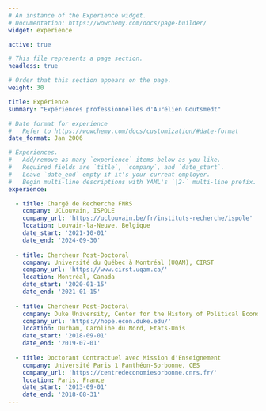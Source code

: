 ```yaml
---
# An instance of the Experience widget.
# Documentation: https://wowchemy.com/docs/page-builder/
widget: experience

active: true

# This file represents a page section.
headless: true

# Order that this section appears on the page.
weight: 30

title: Expérience
summary: "Expériences professionnelles d'Aurélien Goutsmedt" 

# Date format for experience
#   Refer to https://wowchemy.com/docs/customization/#date-format
date_format: Jan 2006

# Experiences.
#   Add/remove as many `experience` items below as you like.
#   Required fields are `title`, `company`, and `date_start`.
#   Leave `date_end` empty if it's your current employer.
#   Begin multi-line descriptions with YAML's `|2-` multi-line prefix.
experience:

  - title: Chargé de Recherche FNRS
    company: UCLouvain, ISPOLE
    company_url: 'https://uclouvain.be/fr/instituts-recherche/ispole'
    location: Louvain-la-Neuve, Belgique
    date_start: '2021-10-01'
    date_end: '2024-09-30'
    
  - title: Chercheur Post-Doctoral
    company: Université du Québec à Montréal (UQAM), CIRST
    company_url: 'https://www.cirst.uqam.ca/'
    location: Montréal, Canada
    date_start: '2020-01-15'
    date_end: '2021-01-15'
    
  - title: Chercheur Post-Doctoral
    company: Duke University, Center for the History of Political Economy
    company_url: 'https://hope.econ.duke.edu/'
    location: Durham, Caroline du Nord, Etats-Unis
    date_start: '2018-09-01'
    date_end: '2019-07-01'
        
  - title: Doctorant Contractuel avec Mission d'Enseignement
    company: Université Paris 1 Panthéon-Sorbonne, CES
    company_url: 'https://centredeconomiesorbonne.cnrs.fr/'
    location: Paris, France
    date_start: '2013-09-01'
    date_end: '2018-08-31'
---
```

